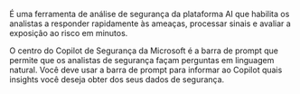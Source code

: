 É uma ferramenta de análise de segurança da plataforma AI que habilita os analistas a responder rapidamente às ameaças, processar sinais e avaliar a exposição ao risco em minutos.

O centro do Copilot de Segurança da Microsoft é a barra de prompt que permite que os analistas de segurança façam perguntas em linguagem natural. Você deve usar a barra de prompt para informar ao Copilot quais insights você deseja obter dos seus dados de segurança.